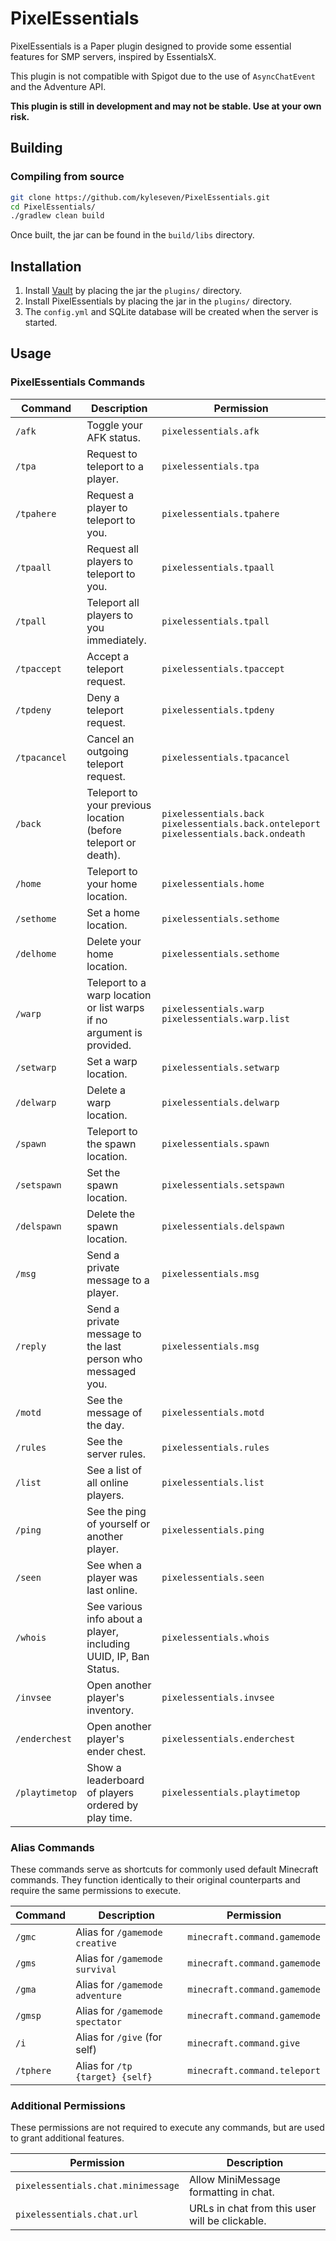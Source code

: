 # PixelEssentials

PixelEssentials is a Paper plugin designed to provide some essential features for SMP servers, inspired by EssentialsX.

This plugin is not compatible with Spigot due to the use of `AsyncChatEvent` and the Adventure API.

**This plugin is still in development and may not be stable. Use at your own risk.**

## Building

### Compiling from source

```bash
git clone https://github.com/kyleseven/PixelEssentials.git
cd PixelEssentials/
./gradlew clean build
```

Once built, the jar can be found in the `build/libs` directory.

## Installation

1. Install [Vault](https://www.spigotmc.org/resources/vault.34315/) by placing the jar the `plugins/` directory.
2. Install PixelEssentials by placing the jar in the `plugins/` directory.
3. The `config.yml` and SQLite database will be created when the server is started.

## Usage

### PixelEssentials Commands

| Command        | Description                                                           | Permission                                                                                      |
|----------------|-----------------------------------------------------------------------|-------------------------------------------------------------------------------------------------|
| `/afk`         | Toggle your AFK status.                                               | `pixelessentials.afk`                                                                           |
| `/tpa`         | Request to teleport to a player.                                      | `pixelessentials.tpa`                                                                           |
| `/tpahere`     | Request a player to teleport to you.                                  | `pixelessentials.tpahere`                                                                       |
| `/tpaall`      | Request all players to teleport to you.                               | `pixelessentials.tpaall`                                                                        |
| `/tpall`       | Teleport all players to you immediately.                              | `pixelessentials.tpall`                                                                         |
| `/tpaccept`    | Accept a teleport request.                                            | `pixelessentials.tpaccept`                                                                      |
| `/tpdeny`      | Deny a teleport request.                                              | `pixelessentials.tpdeny`                                                                        |
| `/tpacancel`   | Cancel an outgoing teleport request.                                  | `pixelessentials.tpacancel`                                                                     |
| `/back`        | Teleport to your previous location (before teleport or death).        | `pixelessentials.back`<br/>`pixelessentials.back.onteleport`<br/>`pixelessentials.back.ondeath` |
| `/home`        | Teleport to your home location.                                       | `pixelessentials.home`                                                                          |
| `/sethome`     | Set a home location.                                                  | `pixelessentials.sethome`                                                                       |
| `/delhome`     | Delete your home location.                                            | `pixelessentials.sethome`                                                                       |
| `/warp`        | Teleport to a warp location or list warps if no argument is provided. | `pixelessentials.warp`<br/>`pixelessentials.warp.list`                                          |
| `/setwarp`     | Set a warp location.                                                  | `pixelessentials.setwarp`                                                                       |
| `/delwarp`     | Delete a warp location.                                               | `pixelessentials.delwarp`                                                                       |
| `/spawn`       | Teleport to the spawn location.                                       | `pixelessentials.spawn`                                                                         |
| `/setspawn`    | Set the spawn location.                                               | `pixelessentials.setspawn`                                                                      |
| `/delspawn`    | Delete the spawn location.                                            | `pixelessentials.delspawn`                                                                      |
| `/msg`         | Send a private message to a player.                                   | `pixelessentials.msg`                                                                           |
| `/reply`       | Send a private message to the last person who messaged you.           | `pixelessentials.msg`                                                                           |
| `/motd`        | See the message of the day.                                           | `pixelessentials.motd`                                                                          |
| `/rules`       | See the server rules.                                                 | `pixelessentials.rules`                                                                         |
| `/list`        | See a list of all online players.                                     | `pixelessentials.list`                                                                          |
| `/ping`        | See the ping of yourself or another player.                           | `pixelessentials.ping`                                                                          |
| `/seen`        | See when a player was last online.                                    | `pixelessentials.seen`                                                                          |
| `/whois`       | See various info about a player, including UUID, IP, Ban Status.      | `pixelessentials.whois`                                                                         |
| `/invsee`      | Open another player's inventory.                                      | `pixelessentials.invsee`                                                                        |
| `/enderchest`  | Open another player's ender chest.                                    | `pixelessentials.enderchest`                                                                    |
| `/playtimetop` | Show a leaderboard of players ordered by play time.                   | `pixelessentials.playtimetop`                                                                   |

### Alias Commands

These commands serve as shortcuts for commonly used default Minecraft commands.
They function identically to their original counterparts and require the same permissions to execute.

| Command   | Description                     | Permission                   |
|-----------|---------------------------------|------------------------------|
| `/gmc`    | Alias for `/gamemode creative`  | `minecraft.command.gamemode` |
| `/gms`    | Alias for `/gamemode survival`  | `minecraft.command.gamemode` |
| `/gma`    | Alias for `/gamemode adventure` | `minecraft.command.gamemode` |
| `/gmsp`   | Alias for `/gamemode spectator` | `minecraft.command.gamemode` |
| `/i`      | Alias for `/give` (for self)    | `minecraft.command.give`     |
| `/tphere` | Alias for `/tp {target} {self}` | `minecraft.command.teleport` |

### Additional Permissions

These permissions are not required to execute any commands, but are used to grant additional features.

| Permission                         | Description                                    |
|------------------------------------|------------------------------------------------|
| `pixelessentials.chat.minimessage` | Allow MiniMessage formatting in chat.          |
| `pixelessentials.chat.url`         | URLs in chat from this user will be clickable. |
